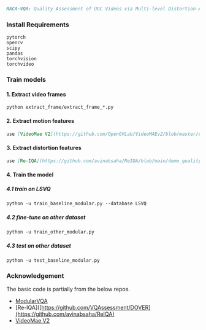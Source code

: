 ```markdown
MACA-VQA: Quality Assessment of UGC Videos via Multi-level Distortion Adaptation and Spatiotemporal Cross-Attention Fusion
```

### Install Requirements

```
pytorch
opencv
scipy
pandas
torchvision
torchvideo
```

### Train models

#### 1. Extract video frames

```
python extract_frame/extract_frame_*.py
```

#### 2. Extract motion features

```markdown
use [VideoMae V2](https://github.com/OpenGVLab/VideoMAEv2/blob/master/extract_tad_feature.py) extract motion features
```

#### 3. Extract distortion features

```markdown
use [Re-IQA](https://github.com/avinabsaha/ReIQA/blob/main/demo_quality_aware_feats.py) extract distortion features
```

#### 4. Train the model

##### 4.1 train on LSVQ

```shell
python -u train_baseline_modular.py --database LSVQ
```

##### 4.2 fine-tune on other dataset

```shell
python -u train_other_modular.py
```

##### 4.3 test on other dataset

```shell
python -u test_baseline_modular.py
```

### Acknowledgement
The basic code is partially from the below repos.
- [ModularVQA]([https://github.com/sunwei925/SimpleVQA](https://github.com/winwinwenwen77/ModularBVQA))
- [Re-IQA]([https://github.com/VQAssessment/DOVER](https://github.com/avinabsaha/ReIQA)
- [VideoMae V2](https://github.com/OpenGVLab/VideoMAEv2)



